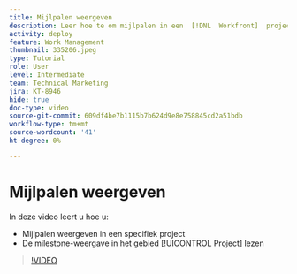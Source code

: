```yaml
---
title: Mijlpalen weergeven
description: Leer hoe te om mijlpalen in een  [!DNL  Workfront]  project te bekijken, plus de milestone mening in het [!UICONTROL Project] gebied gebruiken.
activity: deploy
feature: Work Management
thumbnail: 335206.jpeg
type: Tutorial
role: User
level: Intermediate
team: Technical Marketing
jira: KT-8946
hide: true
doc-type: video
source-git-commit: 609df4be7b1115b7b624d9e8e758845cd2a51bdb
workflow-type: tm+mt
source-wordcount: '41'
ht-degree: 0%

---
```


# Mijlpalen weergeven

In deze video leert u hoe u:

* Mijlpalen weergeven in een specifiek project
* De milestone-weergave in het gebied [!UICONTROL Project] lezen

>[!VIDEO](https://video.tv.adobe.com/v/335206/?quality=12&learn=on)
